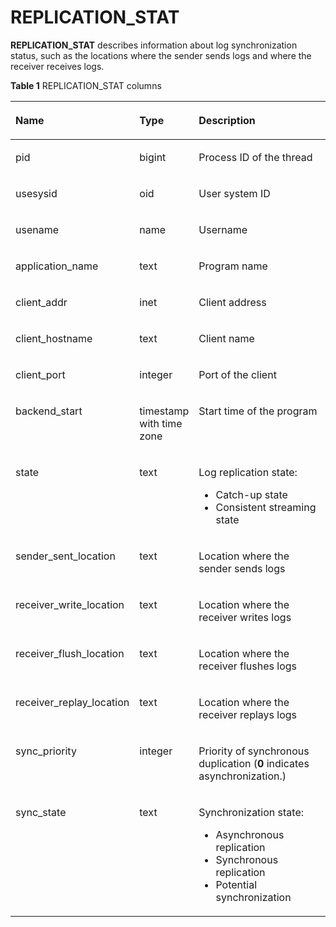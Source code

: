 # REPLICATION\_STAT<a name="EN-US_TOPIC_0289900473"></a>

**REPLICATION\_STAT**  describes information about log synchronization status, such as the locations where the sender sends logs and where the receiver receives logs.

**Table  1**  REPLICATION\_STAT columns

<a name="en-us_topic_0283137511_en-us_topic_0237122708_table9316111918418"></a>
<table><thead align="left"><tr id="en-us_topic_0283137511_en-us_topic_0237122708_row3493419174115"><th class="cellrowborder" valign="top" width="30.91%" id="mcps1.2.4.1.1"><p id="en-us_topic_0283137511_en-us_topic_0237122708_p17493181916414"><a name="en-us_topic_0283137511_en-us_topic_0237122708_p17493181916414"></a><a name="en-us_topic_0283137511_en-us_topic_0237122708_p17493181916414"></a>Name</p>
</th>
<th class="cellrowborder" valign="top" width="18.44%" id="mcps1.2.4.1.2"><p id="en-us_topic_0283137511_en-us_topic_0237122708_p1449331944111"><a name="en-us_topic_0283137511_en-us_topic_0237122708_p1449331944111"></a><a name="en-us_topic_0283137511_en-us_topic_0237122708_p1449331944111"></a>Type</p>
</th>
<th class="cellrowborder" valign="top" width="50.64999999999999%" id="mcps1.2.4.1.3"><p id="en-us_topic_0283137511_en-us_topic_0237122708_p1449361919412"><a name="en-us_topic_0283137511_en-us_topic_0237122708_p1449361919412"></a><a name="en-us_topic_0283137511_en-us_topic_0237122708_p1449361919412"></a>Description</p>
</th>
</tr>
</thead>
<tbody><tr id="en-us_topic_0283137511_en-us_topic_0237122708_row19494819174114"><td class="cellrowborder" valign="top" width="30.91%" headers="mcps1.2.4.1.1 "><p id="en-us_topic_0283137511_en-us_topic_0237122708_p17494119104110"><a name="en-us_topic_0283137511_en-us_topic_0237122708_p17494119104110"></a><a name="en-us_topic_0283137511_en-us_topic_0237122708_p17494119104110"></a>pid</p>
</td>
<td class="cellrowborder" valign="top" width="18.44%" headers="mcps1.2.4.1.2 "><p id="en-us_topic_0283137511_en-us_topic_0237122708_p14494919164112"><a name="en-us_topic_0283137511_en-us_topic_0237122708_p14494919164112"></a><a name="en-us_topic_0283137511_en-us_topic_0237122708_p14494919164112"></a>bigint</p>
</td>
<td class="cellrowborder" valign="top" width="50.64999999999999%" headers="mcps1.2.4.1.3 "><p id="en-us_topic_0283137511_en-us_topic_0237122708_p19494141914410"><a name="en-us_topic_0283137511_en-us_topic_0237122708_p19494141914410"></a><a name="en-us_topic_0283137511_en-us_topic_0237122708_p19494141914410"></a>Process ID of the thread</p>
</td>
</tr>
<tr id="en-us_topic_0283137511_en-us_topic_0237122708_row1649415195414"><td class="cellrowborder" valign="top" width="30.91%" headers="mcps1.2.4.1.1 "><p id="en-us_topic_0283137511_en-us_topic_0237122708_p249431911416"><a name="en-us_topic_0283137511_en-us_topic_0237122708_p249431911416"></a><a name="en-us_topic_0283137511_en-us_topic_0237122708_p249431911416"></a>usesysid</p>
</td>
<td class="cellrowborder" valign="top" width="18.44%" headers="mcps1.2.4.1.2 "><p id="en-us_topic_0283137511_en-us_topic_0237122708_p174940198411"><a name="en-us_topic_0283137511_en-us_topic_0237122708_p174940198411"></a><a name="en-us_topic_0283137511_en-us_topic_0237122708_p174940198411"></a>oid</p>
</td>
<td class="cellrowborder" valign="top" width="50.64999999999999%" headers="mcps1.2.4.1.3 "><p id="en-us_topic_0283137511_en-us_topic_0237122708_p1549411934112"><a name="en-us_topic_0283137511_en-us_topic_0237122708_p1549411934112"></a><a name="en-us_topic_0283137511_en-us_topic_0237122708_p1549411934112"></a>User system ID</p>
</td>
</tr>
<tr id="en-us_topic_0283137511_en-us_topic_0237122708_row1049414195412"><td class="cellrowborder" valign="top" width="30.91%" headers="mcps1.2.4.1.1 "><p id="en-us_topic_0283137511_en-us_topic_0237122708_p17494219174116"><a name="en-us_topic_0283137511_en-us_topic_0237122708_p17494219174116"></a><a name="en-us_topic_0283137511_en-us_topic_0237122708_p17494219174116"></a>usename</p>
</td>
<td class="cellrowborder" valign="top" width="18.44%" headers="mcps1.2.4.1.2 "><p id="en-us_topic_0283137511_en-us_topic_0237122708_p5495141920412"><a name="en-us_topic_0283137511_en-us_topic_0237122708_p5495141920412"></a><a name="en-us_topic_0283137511_en-us_topic_0237122708_p5495141920412"></a>name</p>
</td>
<td class="cellrowborder" valign="top" width="50.64999999999999%" headers="mcps1.2.4.1.3 "><p id="en-us_topic_0283137511_en-us_topic_0237122708_p114951819124111"><a name="en-us_topic_0283137511_en-us_topic_0237122708_p114951819124111"></a><a name="en-us_topic_0283137511_en-us_topic_0237122708_p114951819124111"></a>Username</p>
</td>
</tr>
<tr id="en-us_topic_0283137511_en-us_topic_0237122708_row174953194411"><td class="cellrowborder" valign="top" width="30.91%" headers="mcps1.2.4.1.1 "><p id="en-us_topic_0283137511_en-us_topic_0237122708_p184956191414"><a name="en-us_topic_0283137511_en-us_topic_0237122708_p184956191414"></a><a name="en-us_topic_0283137511_en-us_topic_0237122708_p184956191414"></a>application_name</p>
</td>
<td class="cellrowborder" valign="top" width="18.44%" headers="mcps1.2.4.1.2 "><p id="en-us_topic_0283137511_en-us_topic_0237122708_p1349521913417"><a name="en-us_topic_0283137511_en-us_topic_0237122708_p1349521913417"></a><a name="en-us_topic_0283137511_en-us_topic_0237122708_p1349521913417"></a>text</p>
</td>
<td class="cellrowborder" valign="top" width="50.64999999999999%" headers="mcps1.2.4.1.3 "><p id="en-us_topic_0283137511_en-us_topic_0237122708_p9495151920412"><a name="en-us_topic_0283137511_en-us_topic_0237122708_p9495151920412"></a><a name="en-us_topic_0283137511_en-us_topic_0237122708_p9495151920412"></a>Program name</p>
</td>
</tr>
<tr id="en-us_topic_0283137511_en-us_topic_0237122708_row1449631954116"><td class="cellrowborder" valign="top" width="30.91%" headers="mcps1.2.4.1.1 "><p id="en-us_topic_0283137511_en-us_topic_0237122708_p114961519154114"><a name="en-us_topic_0283137511_en-us_topic_0237122708_p114961519154114"></a><a name="en-us_topic_0283137511_en-us_topic_0237122708_p114961519154114"></a>client_addr</p>
</td>
<td class="cellrowborder" valign="top" width="18.44%" headers="mcps1.2.4.1.2 "><p id="en-us_topic_0283137511_en-us_topic_0237122708_p16496131918416"><a name="en-us_topic_0283137511_en-us_topic_0237122708_p16496131918416"></a><a name="en-us_topic_0283137511_en-us_topic_0237122708_p16496131918416"></a>inet</p>
</td>
<td class="cellrowborder" valign="top" width="50.64999999999999%" headers="mcps1.2.4.1.3 "><p id="en-us_topic_0283137511_en-us_topic_0237122708_p849616197418"><a name="en-us_topic_0283137511_en-us_topic_0237122708_p849616197418"></a><a name="en-us_topic_0283137511_en-us_topic_0237122708_p849616197418"></a>Client address</p>
</td>
</tr>
<tr id="en-us_topic_0283137511_en-us_topic_0237122708_row13496219154115"><td class="cellrowborder" valign="top" width="30.91%" headers="mcps1.2.4.1.1 "><p id="en-us_topic_0283137511_en-us_topic_0237122708_p14496161914113"><a name="en-us_topic_0283137511_en-us_topic_0237122708_p14496161914113"></a><a name="en-us_topic_0283137511_en-us_topic_0237122708_p14496161914113"></a>client_hostname</p>
</td>
<td class="cellrowborder" valign="top" width="18.44%" headers="mcps1.2.4.1.2 "><p id="en-us_topic_0283137511_en-us_topic_0237122708_p74964198419"><a name="en-us_topic_0283137511_en-us_topic_0237122708_p74964198419"></a><a name="en-us_topic_0283137511_en-us_topic_0237122708_p74964198419"></a>text</p>
</td>
<td class="cellrowborder" valign="top" width="50.64999999999999%" headers="mcps1.2.4.1.3 "><p id="en-us_topic_0283137511_en-us_topic_0237122708_p12497151920415"><a name="en-us_topic_0283137511_en-us_topic_0237122708_p12497151920415"></a><a name="en-us_topic_0283137511_en-us_topic_0237122708_p12497151920415"></a>Client name</p>
</td>
</tr>
<tr id="en-us_topic_0283137511_en-us_topic_0237122708_row3497161914117"><td class="cellrowborder" valign="top" width="30.91%" headers="mcps1.2.4.1.1 "><p id="en-us_topic_0283137511_en-us_topic_0237122708_p54971719114115"><a name="en-us_topic_0283137511_en-us_topic_0237122708_p54971719114115"></a><a name="en-us_topic_0283137511_en-us_topic_0237122708_p54971719114115"></a>client_port</p>
</td>
<td class="cellrowborder" valign="top" width="18.44%" headers="mcps1.2.4.1.2 "><p id="en-us_topic_0283137511_en-us_topic_0237122708_p649711199411"><a name="en-us_topic_0283137511_en-us_topic_0237122708_p649711199411"></a><a name="en-us_topic_0283137511_en-us_topic_0237122708_p649711199411"></a>integer</p>
</td>
<td class="cellrowborder" valign="top" width="50.64999999999999%" headers="mcps1.2.4.1.3 "><p id="en-us_topic_0283137511_en-us_topic_0237122708_p2497131914412"><a name="en-us_topic_0283137511_en-us_topic_0237122708_p2497131914412"></a><a name="en-us_topic_0283137511_en-us_topic_0237122708_p2497131914412"></a>Port of the client</p>
</td>
</tr>
<tr id="en-us_topic_0283137511_en-us_topic_0237122708_row74971619144116"><td class="cellrowborder" valign="top" width="30.91%" headers="mcps1.2.4.1.1 "><p id="en-us_topic_0283137511_en-us_topic_0237122708_p649751912418"><a name="en-us_topic_0283137511_en-us_topic_0237122708_p649751912418"></a><a name="en-us_topic_0283137511_en-us_topic_0237122708_p649751912418"></a>backend_start</p>
</td>
<td class="cellrowborder" valign="top" width="18.44%" headers="mcps1.2.4.1.2 "><p id="en-us_topic_0283137511_en-us_topic_0237122708_p17497919164110"><a name="en-us_topic_0283137511_en-us_topic_0237122708_p17497919164110"></a><a name="en-us_topic_0283137511_en-us_topic_0237122708_p17497919164110"></a>timestamp with time zone</p>
</td>
<td class="cellrowborder" valign="top" width="50.64999999999999%" headers="mcps1.2.4.1.3 "><p id="en-us_topic_0283137511_en-us_topic_0237122708_p1749818191411"><a name="en-us_topic_0283137511_en-us_topic_0237122708_p1749818191411"></a><a name="en-us_topic_0283137511_en-us_topic_0237122708_p1749818191411"></a>Start time of the program</p>
</td>
</tr>
<tr id="en-us_topic_0283137511_en-us_topic_0237122708_row1549818191415"><td class="cellrowborder" valign="top" width="30.91%" headers="mcps1.2.4.1.1 "><p id="en-us_topic_0283137511_en-us_topic_0237122708_p154981519164112"><a name="en-us_topic_0283137511_en-us_topic_0237122708_p154981519164112"></a><a name="en-us_topic_0283137511_en-us_topic_0237122708_p154981519164112"></a>state</p>
</td>
<td class="cellrowborder" valign="top" width="18.44%" headers="mcps1.2.4.1.2 "><p id="en-us_topic_0283137511_en-us_topic_0237122708_p7498191974118"><a name="en-us_topic_0283137511_en-us_topic_0237122708_p7498191974118"></a><a name="en-us_topic_0283137511_en-us_topic_0237122708_p7498191974118"></a>text</p>
</td>
<td class="cellrowborder" valign="top" width="50.64999999999999%" headers="mcps1.2.4.1.3 "><p id="en-us_topic_0283137511_p44611517205917"><a name="en-us_topic_0283137511_p44611517205917"></a><a name="en-us_topic_0283137511_p44611517205917"></a>Log replication state:</p>
<a name="en-us_topic_0283137511_ul513314355592"></a><a name="en-us_topic_0283137511_ul513314355592"></a><ul id="en-us_topic_0283137511_ul513314355592"><li>Catch-up state</li><li>Consistent streaming state</li></ul>
</td>
</tr>
<tr id="en-us_topic_0283137511_en-us_topic_0237122708_row19498141915416"><td class="cellrowborder" valign="top" width="30.91%" headers="mcps1.2.4.1.1 "><p id="en-us_topic_0283137511_en-us_topic_0237122708_p174981919114117"><a name="en-us_topic_0283137511_en-us_topic_0237122708_p174981919114117"></a><a name="en-us_topic_0283137511_en-us_topic_0237122708_p174981919114117"></a>sender_sent_location</p>
</td>
<td class="cellrowborder" valign="top" width="18.44%" headers="mcps1.2.4.1.2 "><p id="en-us_topic_0283137511_en-us_topic_0237122708_p15498111918418"><a name="en-us_topic_0283137511_en-us_topic_0237122708_p15498111918418"></a><a name="en-us_topic_0283137511_en-us_topic_0237122708_p15498111918418"></a>text</p>
</td>
<td class="cellrowborder" valign="top" width="50.64999999999999%" headers="mcps1.2.4.1.3 "><p id="en-us_topic_0283137511_en-us_topic_0237122708_p18498121984110"><a name="en-us_topic_0283137511_en-us_topic_0237122708_p18498121984110"></a><a name="en-us_topic_0283137511_en-us_topic_0237122708_p18498121984110"></a>Location where the sender sends logs</p>
</td>
</tr>
<tr id="en-us_topic_0283137511_en-us_topic_0237122708_row194991119164111"><td class="cellrowborder" valign="top" width="30.91%" headers="mcps1.2.4.1.1 "><p id="en-us_topic_0283137511_en-us_topic_0237122708_p5499619144114"><a name="en-us_topic_0283137511_en-us_topic_0237122708_p5499619144114"></a><a name="en-us_topic_0283137511_en-us_topic_0237122708_p5499619144114"></a>receiver_write_location</p>
</td>
<td class="cellrowborder" valign="top" width="18.44%" headers="mcps1.2.4.1.2 "><p id="en-us_topic_0283137511_en-us_topic_0237122708_p1649911911415"><a name="en-us_topic_0283137511_en-us_topic_0237122708_p1649911911415"></a><a name="en-us_topic_0283137511_en-us_topic_0237122708_p1649911911415"></a>text</p>
</td>
<td class="cellrowborder" valign="top" width="50.64999999999999%" headers="mcps1.2.4.1.3 "><p id="en-us_topic_0283137511_en-us_topic_0237122708_p10499319184110"><a name="en-us_topic_0283137511_en-us_topic_0237122708_p10499319184110"></a><a name="en-us_topic_0283137511_en-us_topic_0237122708_p10499319184110"></a>Location where the receiver writes logs</p>
</td>
</tr>
<tr id="en-us_topic_0283137511_en-us_topic_0237122708_row449951912414"><td class="cellrowborder" valign="top" width="30.91%" headers="mcps1.2.4.1.1 "><p id="en-us_topic_0283137511_en-us_topic_0237122708_p849991994115"><a name="en-us_topic_0283137511_en-us_topic_0237122708_p849991994115"></a><a name="en-us_topic_0283137511_en-us_topic_0237122708_p849991994115"></a>receiver_flush_location</p>
</td>
<td class="cellrowborder" valign="top" width="18.44%" headers="mcps1.2.4.1.2 "><p id="en-us_topic_0283137511_en-us_topic_0237122708_p9499119114111"><a name="en-us_topic_0283137511_en-us_topic_0237122708_p9499119114111"></a><a name="en-us_topic_0283137511_en-us_topic_0237122708_p9499119114111"></a>text</p>
</td>
<td class="cellrowborder" valign="top" width="50.64999999999999%" headers="mcps1.2.4.1.3 "><p id="en-us_topic_0283137511_en-us_topic_0237122708_p115001019144117"><a name="en-us_topic_0283137511_en-us_topic_0237122708_p115001019144117"></a><a name="en-us_topic_0283137511_en-us_topic_0237122708_p115001019144117"></a>Location where the receiver flushes logs</p>
</td>
</tr>
<tr id="en-us_topic_0283137511_en-us_topic_0237122708_row15500819114117"><td class="cellrowborder" valign="top" width="30.91%" headers="mcps1.2.4.1.1 "><p id="en-us_topic_0283137511_en-us_topic_0237122708_p16500919154114"><a name="en-us_topic_0283137511_en-us_topic_0237122708_p16500919154114"></a><a name="en-us_topic_0283137511_en-us_topic_0237122708_p16500919154114"></a>receiver_replay_location</p>
</td>
<td class="cellrowborder" valign="top" width="18.44%" headers="mcps1.2.4.1.2 "><p id="en-us_topic_0283137511_en-us_topic_0237122708_p18500219184116"><a name="en-us_topic_0283137511_en-us_topic_0237122708_p18500219184116"></a><a name="en-us_topic_0283137511_en-us_topic_0237122708_p18500219184116"></a>text</p>
</td>
<td class="cellrowborder" valign="top" width="50.64999999999999%" headers="mcps1.2.4.1.3 "><p id="en-us_topic_0283137511_en-us_topic_0237122708_p16500319124115"><a name="en-us_topic_0283137511_en-us_topic_0237122708_p16500319124115"></a><a name="en-us_topic_0283137511_en-us_topic_0237122708_p16500319124115"></a>Location where the receiver replays logs</p>
</td>
</tr>
<tr id="en-us_topic_0283137511_en-us_topic_0237122708_row25001194412"><td class="cellrowborder" valign="top" width="30.91%" headers="mcps1.2.4.1.1 "><p id="en-us_topic_0283137511_en-us_topic_0237122708_p10500019104116"><a name="en-us_topic_0283137511_en-us_topic_0237122708_p10500019104116"></a><a name="en-us_topic_0283137511_en-us_topic_0237122708_p10500019104116"></a>sync_priority</p>
</td>
<td class="cellrowborder" valign="top" width="18.44%" headers="mcps1.2.4.1.2 "><p id="en-us_topic_0283137511_en-us_topic_0237122708_p850015197416"><a name="en-us_topic_0283137511_en-us_topic_0237122708_p850015197416"></a><a name="en-us_topic_0283137511_en-us_topic_0237122708_p850015197416"></a>integer</p>
</td>
<td class="cellrowborder" valign="top" width="50.64999999999999%" headers="mcps1.2.4.1.3 "><p id="en-us_topic_0283137511_en-us_topic_0237122708_p9500151934117"><a name="en-us_topic_0283137511_en-us_topic_0237122708_p9500151934117"></a><a name="en-us_topic_0283137511_en-us_topic_0237122708_p9500151934117"></a>Priority of synchronous duplication (<strong id="en-us_topic_0283137511_en-us_topic_0237122708_b13205120141719"><a name="en-us_topic_0283137511_en-us_topic_0237122708_b13205120141719"></a><a name="en-us_topic_0283137511_en-us_topic_0237122708_b13205120141719"></a>0</strong> indicates asynchronization.)</p>
</td>
</tr>
<tr id="en-us_topic_0283137511_en-us_topic_0237122708_row2500319164115"><td class="cellrowborder" valign="top" width="30.91%" headers="mcps1.2.4.1.1 "><p id="en-us_topic_0283137511_en-us_topic_0237122708_p145001819204111"><a name="en-us_topic_0283137511_en-us_topic_0237122708_p145001819204111"></a><a name="en-us_topic_0283137511_en-us_topic_0237122708_p145001819204111"></a>sync_state</p>
</td>
<td class="cellrowborder" valign="top" width="18.44%" headers="mcps1.2.4.1.2 "><p id="en-us_topic_0283137511_en-us_topic_0237122708_p850191918412"><a name="en-us_topic_0283137511_en-us_topic_0237122708_p850191918412"></a><a name="en-us_topic_0283137511_en-us_topic_0237122708_p850191918412"></a>text</p>
</td>
<td class="cellrowborder" valign="top" width="50.64999999999999%" headers="mcps1.2.4.1.3 "><p id="en-us_topic_0283137511_p1679093975918"><a name="en-us_topic_0283137511_p1679093975918"></a><a name="en-us_topic_0283137511_p1679093975918"></a>Synchronization state:</p>
<a name="en-us_topic_0283137511_ul124225616599"></a><a name="en-us_topic_0283137511_ul124225616599"></a><ul id="en-us_topic_0283137511_ul124225616599"><li>Asynchronous replication</li><li>Synchronous replication</li><li>Potential synchronization</li></ul>
</td>
</tr>
</tbody>
</table>

